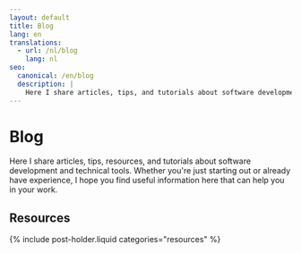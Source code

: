 ```yaml
---
layout: default
title: Blog
lang: en
translations:
  - url: /nl/blog
    lang: nl
seo:
  canonical: /en/blog
  description: |
    Here I share articles, tips, and tutorials about software development and technical tools. Whether you're just starting out or already have experience, I hope you find useful information here that can help you in your work.
---
```


# Blog

Here I share articles, tips, resources, and tutorials about software development and technical tools. Whether you're just starting out or already have experience, I hope you find useful information here that can help you in your work.

## Resources

{% include post-holder.liquid categories="resources" %}
